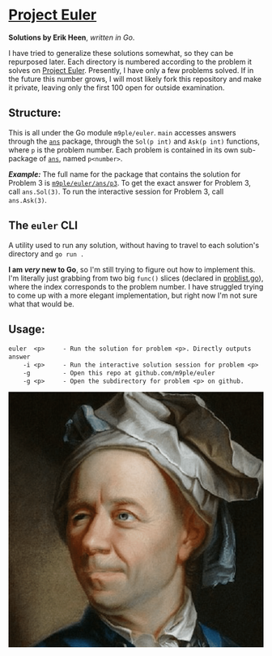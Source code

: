 # [Project Euler](https://projecteuler.net)
**Solutions by Erik Heen**, *written in Go*.

I have tried to generalize these solutions somewhat, so they can be repurposed later. Each directory is numbered according to the problem it solves on [Project Euler](https://projecteuler.net). Presently, I have only a few problems solved. If in the future this number grows, I will most likely fork this repository and make it private, leaving only the first 100 open for outside examination.

## Structure:

This is all under the Go module `m9ple/euler`. `main` accesses answers through the [`ans`](ans) package, through the `Sol(p int)` and `Ask(p int)` functions, where `p` is the problem number. Each problem is contained in its own sub-package of [`ans`](ans), named `p<number>`.

***Example:*** The full name for the package that contains the solution for Problem 3 is [`m9ple/euler/ans/p3`](ans/p3). To get the exact answer for Problem 3, call `ans.Sol(3)`. To run the interactive session for Problem 3, call `ans.Ask(3)`.

## The `euler` CLI

A utility used to run any solution, without having to travel to each solution's directory and `go run .`

**I am *very* new to Go**, so I'm still trying to figure out how to implement this. I'm literally just grabbing from two big `func()` slices (declared in [problist.go](ans/problist.go)), where the index corresponds to the problem number. I have struggled trying to come up with a more elegant implementation, but right now I'm not sure what that would be.

## Usage:
```
euler  <p>     - Run the solution for problem <p>. Directly outputs answer
    -i <p>     - Run the interactive solution session for problem <p>
    -g         - Open this repo at github.com/m9ple/euler
    -g <p>     - Open the subdirectory for problem <p> on github.
```

![Portrait of Leonhard Euler](euler.png)